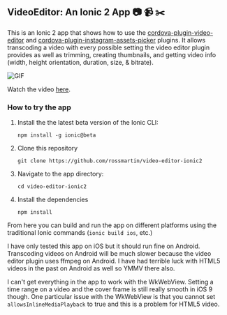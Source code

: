 ## VideoEditor: An Ionic 2 App :camera: :video_camera: :scissors:

This is an Ionic 2 app that shows how to use the [cordova-plugin-video-editor](https://github.com/jbavari/cordova-plugin-video-editor) and [cordova-plugin-instagram-assets-picker](https://github.com/rossmartin/cordova-plugin-instagram-assets-picker) plugins. It allows transcoding a video with every possible setting the video editor plugin provides as well as trimming, creating thumbnails, and getting video info (width, height orientation, duration, size, & bitrate).

![GIF](example.gif)

Watch the video [here](https://youtu.be/U0O2gG4N0JM).


### How to try the app
1. Install the the latest beta version of the Ionic CLI:
    ```
    npm install -g ionic@beta
    ```

1. Clone this repository
    ```
    git clone https://github.com/rossmartin/video-editor-ionic2
    ```

1. Navigate to the app directory:
    ```
    cd video-editor-ionic2
    ```

1. Install the dependencies
    ```
    npm install
    ```

From here you can build and run the app on different platforms using the traditional Ionic commands (`ionic build ios`, etc.)

I have only tested this app on iOS but it should run fine on Android.  Transcoding videos on Android will be much slower because the video editor plugin uses ffmpeg on Android.  I have had terrible luck with HTML5 videos in the past on Android as well so YMMV there also.

I can't get everything in the app to work with the WkWebView.  Setting a time range on a video and the cover frame is still really smooth in iOS 9 though.  One particular issue with the WkWebView is that you cannot set `allowsInlineMediaPlayback` to true and this is a problem for HTML5 video.
